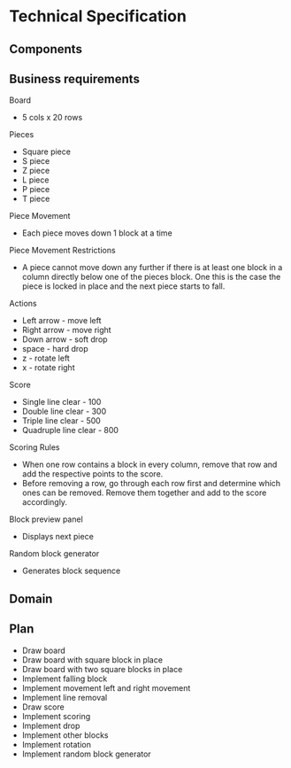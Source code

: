 # Technical Specification

## Components


## Business requirements

Board
- 5 cols x 20 rows

Pieces
- Square piece
- S piece
- Z piece
- L piece
- P piece
- T piece

Piece Movement
- Each piece moves down 1 block at a time

Piece Movement Restrictions
- A piece cannot move down any further if there is at least one block in a column directly below one of the pieces block. One this is the case the piece is locked in place and the next piece starts to fall.


Actions
- Left arrow - move left
- Right arrow - move right
- Down arrow - soft drop
- space - hard drop
- z - rotate left
- x - rotate right

Score
- Single line clear - 100
- Double line clear - 300
- Triple line clear - 500
- Quadruple line clear - 800

Scoring Rules
- When one row contains a block in every column, remove that row and add the respective points to the score.
- Before removing a row, go through each row first and determine which ones can be removed. Remove them together and add to the score accordingly.


Block preview panel
- Displays next piece

Random block generator
- Generates block sequence


## Domain



## Plan

- Draw board
- Draw board with square block in place
- Draw board with two square blocks in place
- Implement falling block
- Implement movement left and right movement
- Implement line removal
- Draw score
- Implement scoring
- Implement drop
- Implement other blocks
- Implement rotation
- Implement random block generator